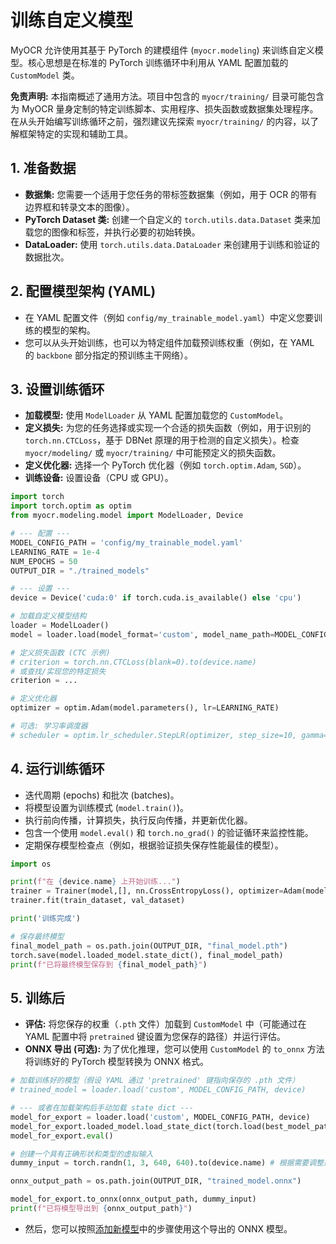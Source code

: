 # 训练自定义模型

MyOCR 允许使用其基于 PyTorch 的建模组件 (`myocr.modeling`) 来训练自定义模型。核心思想是在标准的 PyTorch 训练循环中利用从 YAML 配置加载的 `CustomModel` 类。

**免责声明:** 本指南概述了通用方法。项目中包含的 `myocr/training/` 目录可能包含为 MyOCR 量身定制的特定训练脚本、实用程序、损失函数或数据集处理程序。在从头开始编写训练循环之前，强烈建议先探索 `myocr/training/` 的内容，以了解框架特定的实现和辅助工具。

## 1. 准备数据

*   **数据集:** 您需要一个适用于您任务的带标签数据集（例如，用于 OCR 的带有边界框和转录文本的图像）。
*   **PyTorch Dataset 类:** 创建一个自定义的 `torch.utils.data.Dataset` 类来加载您的图像和标签，并执行必要的初始转换。
*   **DataLoader:** 使用 `torch.utils.data.DataLoader` 来创建用于训练和验证的数据批次。

## 2. 配置模型架构 (YAML)

*   在 YAML 配置文件（例如 `config/my_trainable_model.yaml`）中定义您要训练的模型的架构。
*   您可以从头开始训练，也可以为特定组件加载预训练权重（例如，在 YAML 的 `backbone` 部分指定的预训练主干网络）。


## 3. 设置训练循环

*   **加载模型:** 使用 `ModelLoader` 从 YAML 配置加载您的 `CustomModel`。
*   **定义损失:** 为您的任务选择或实现一个合适的损失函数（例如，用于识别的 `torch.nn.CTCLoss`，基于 DBNet 原理的用于检测的自定义损失）。检查 `myocr/modeling/` 或 `myocr/training/` 中可能预定义的损失函数。
*   **定义优化器:** 选择一个 PyTorch 优化器（例如 `torch.optim.Adam`, `SGD`）。
*   **训练设备:** 设置设备（CPU 或 GPU）。

```python
import torch
import torch.optim as optim
from myocr.modeling.model import ModelLoader, Device

# --- 配置 ---
MODEL_CONFIG_PATH = 'config/my_trainable_model.yaml'
LEARNING_RATE = 1e-4
NUM_EPOCHS = 50
OUTPUT_DIR = "./trained_models"

# --- 设置 ---
device = Device('cuda:0' if torch.cuda.is_available() else 'cpu')

# 加载自定义模型结构
loader = ModelLoader()
model = loader.load(model_format='custom', model_name_path=MODEL_CONFIG_PATH, device=device)

# 定义损失函数 (CTC 示例)
# criterion = torch.nn.CTCLoss(blank=0).to(device.name) 
# 或查找/实现您的特定损失
criterion = ... 

# 定义优化器
optimizer = optim.Adam(model.parameters(), lr=LEARNING_RATE)

# 可选: 学习率调度器
# scheduler = optim.lr_scheduler.StepLR(optimizer, step_size=10, gamma=0.1)
```

## 4. 运行训练循环

*   迭代周期 (epochs) 和批次 (batches)。
*   将模型设置为训练模式 (`model.train()`)。
*   执行前向传播，计算损失，执行反向传播，并更新优化器。
*   包含一个使用 `model.eval()` 和 `torch.no_grad()` 的验证循环来监控性能。
*   定期保存模型检查点（例如，根据验证损失保存性能最佳的模型）。

```python
import os

print(f"在 {device.name} 上开始训练...")
trainer = Trainer(model,[], nn.CrossEntropyLoss(), optimizer=Adam(model.parameters(), lr=0.001), num_epochs=50, batch_size = 64)
trainer.fit(train_dataset, val_dataset)

print('训练完成')

# 保存最终模型
final_model_path = os.path.join(OUTPUT_DIR, "final_model.pth")
torch.save(model.loaded_model.state_dict(), final_model_path)
print(f"已将最终模型保存到 {final_model_path}")
```

## 5. 训练后

*   **评估:** 将您保存的权重（`.pth` 文件）加载到 `CustomModel` 中（可能通过在 YAML 配置中将 `pretrained` 键设置为您保存的路径）并运行评估。
*   **ONNX 导出 (可选):** 为了优化推理，您可以使用 `CustomModel` 的 `to_onnx` 方法将训练好的 PyTorch 模型转换为 ONNX 格式。

```python
# 加载训练好的模型（假设 YAML 通过 'pretrained' 键指向保存的 .pth 文件）
# trained_model = loader.load('custom', MODEL_CONFIG_PATH, device)

# --- 或者在加载架构后手动加载 state dict --- 
model_for_export = loader.load('custom', MODEL_CONFIG_PATH, device)
model_for_export.loaded_model.load_state_dict(torch.load(best_model_path, map_location=device.name))
model_for_export.eval()

# 创建一个具有正确形状和类型的虚拟输入
dummy_input = torch.randn(1, 3, 640, 640).to(device.name) # 根据需要调整形状

onnx_output_path = os.path.join(OUTPUT_DIR, "trained_model.onnx")

model_for_export.to_onnx(onnx_output_path, dummy_input)
print(f"已将模型导出到 {onnx_output_path}")
```
*   然后，您可以按照[添加新模型](./add-model.md)中的步骤使用这个导出的 ONNX 模型。 
